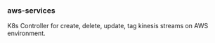 ### aws-services

K8s Controller for create, delete, update, tag kinesis streams on AWS environment.
